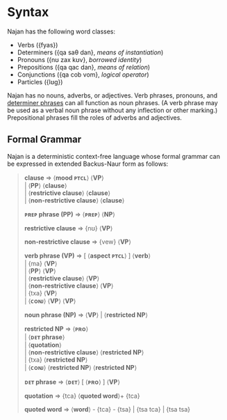 # Syntax

Najan has the following word classes:

- Verbs ({fyas})
- Determiners ({qa saθ dan}, _means of instantiation_)
- Pronouns ({nʊ zax kʊv}, _borrowed identity_)
- Prepositions ({qa qac dan}, _means of relation_)
- Conjunctions ({qa cob vom}, _logical operator_)
- Particles ({lʊg})

Najan has no nouns, adverbs, or adjectives. Verb phrases, pronouns, and
[determiner phrases](./determiner-phrases.md) can all function as noun phrases.
(A verb phrase may be used as a verbal noun phrase without any inflection or
other marking.) Prepositional phrases fill the roles of adverbs and adjectives.

## Formal Grammar

Najan is a deterministic context-free language whose formal grammar can be
expressed in extended Backus-Naur form as follows:

<!-- prettier-ignore -->
> <span class="lhs">**clause** ⇒</span> ⟨**mood ᴘᴛᴄʟ**⟩ ⟨**VP**⟩
> <br>
> <span class="lhs">|</span> ⟨**PP**⟩ ⟨**clause**⟩
> <br>
> <span class="lhs">|</span> ⟨**restrictive clause**⟩ ⟨**clause**⟩
> <br>
> <span class="lhs">|</span> ⟨**non-restrictive clause**⟩ ⟨**clause**⟩
>
> <span class="lhs">**ᴘʀᴇᴘ phrase (PP)** ⇒</span> ⟨**ᴘʀᴇᴘ**⟩ ⟨**NP**⟩
>
> <span class="lhs">**restrictive clause** ⇒</span> {nʊ} ⟨**VP**⟩
>
> <span class="lhs">**non-restrictive clause** ⇒</span> {vew} ⟨**VP**⟩
>
> <span class="lhs">**verb phrase (VP)** ⇒</span> [ ⟨**aspect ᴘᴛᴄʟ**⟩ ] ⟨**verb**⟩
> <br>
> <span class="lhs">|</span> {ma} ⟨**VP**⟩
> <br>
> <span class="lhs">|</span> ⟨**PP**⟩ ⟨**VP**⟩
> <br>
> <span class="lhs">|</span> ⟨**restrictive clause**⟩ ⟨**VP**⟩
> <br>
> <span class="lhs">|</span> ⟨**non-restrictive clause**⟩ ⟨**VP**⟩
> <br>
> <span class="lhs">|</span> {txa} ⟨**VP**⟩
> <br>
> <span class="lhs">|</span> ⟨**ᴄᴏɴᴊ**⟩ ⟨**VP**⟩ ⟨**VP**⟩
>
> <span class="lhs">**noun phrase (NP)** ⇒</span> ⟨**VP**⟩ | ⟨**restricted NP**⟩
>
> <span class="lhs">**restricted NP** ⇒</span> ⟨**ᴘʀᴏ**⟩
> <br>
> <span class="lhs">|</span> ⟨**ᴅᴇᴛ phrase**⟩
> <br>
> <span class="lhs">|</span> ⟨**quotation**⟩
> <br>
> <span class="lhs">|</span> ⟨**non-restrictive clause**⟩ ⟨**restricted NP**⟩
> <br>
> <span class="lhs">|</span> {txa} ⟨**restricted NP**⟩
> <br>
> <span class="lhs">|</span> ⟨**ᴄᴏɴᴊ**⟩ ⟨**restricted NP**⟩ ⟨**restricted NP**⟩
>
> <span class="lhs">**ᴅᴇᴛ phrase** ⇒</span> ⟨**ᴅᴇᴛ**⟩ [ ⟨**ᴘʀᴏ**⟩ ] ⟨**VP**⟩
>
> <span class="lhs">**quotation** ⇒</span> {tca} ⟨**quoted word**⟩+ {tca}
>
> <span class="lhs">**quoted word** ⇒</span> ⟨**word**⟩ - {tca} - {tsa} | {tsa tca} | {tsa tsa}

